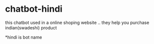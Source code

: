 # chatbot-hindi

this chatbot used in a online shoping website .. they help you purchase indian(swadeshi) product

*hindi is bot name
